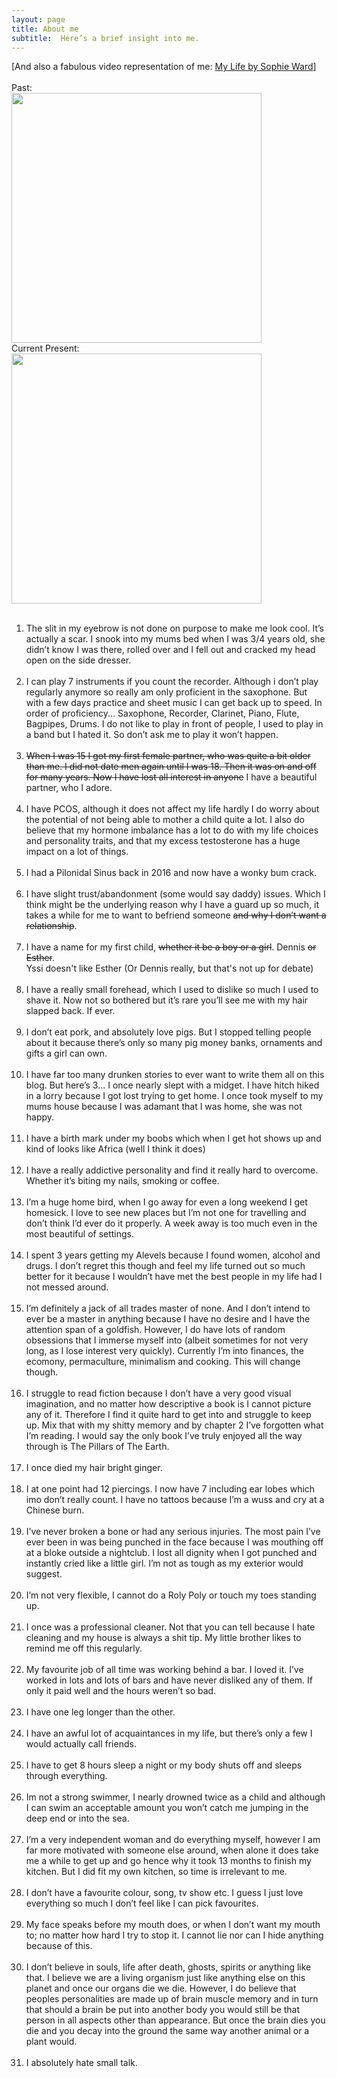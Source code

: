 ```yaml
---
layout: page
title: About me
subtitle:  Here’s a brief insight into me. 
---
```


<div class="text-center">
[And also a fabulous video representation of me: <a href="{{ site.baseurl }}/MyLifeByMyFavouriteSisterInLaw">My Life by Sophie Ward</a>]
</div><br>

<meta charset="UTF-8">
<div class="text-center">
Past:
  <br/>
  <img src="{{ site.baseurl }}/img/F0256962-BEDF-4086-B66F-14995CE67F29.jpeg" width="400" height="400"/>
</div>
<div class="text-center">
Current Present:
  <br/>
  <img src="{{ site.baseurl }}/img/407624F7-5949-49C3-9824-61836B6B43FF.jpeg" width="400" height="400"/>
</div><br>

1. The slit in my eyebrow is not done on purpose to make me look cool. It’s actually a scar. I snook into my mums bed when I was 3/4 years old, she didn’t know I was there, rolled over and I fell out and cracked my head open on the side dresser. <br><br>
2. I can play 7 instruments if you count the recorder. Although i don’t play regularly anymore so really am only proficient in the saxophone. But with a few days practice and sheet music I can get back up to speed. In order of proficiency... Saxophone, Recorder, Clarinet, Piano, Flute, Bagpipes, Drums. I do not like to play in front of people, I used to play in a band but I hated it. So don’t ask me to play it won’t happen. <br><br>
3. <s>When I was 15 I got my first female partner, who was quite a bit older than me. I did not date men again until I was 18. Then it was on and off for many years. Now I have lost all interest in anyone</s> I have a beautiful partner, who I adore.<br><br>
4. I have PCOS, although it does not affect my life hardly I do worry about the potential of not being able to mother a child quite a lot. I also do believe that my hormone imbalance has a lot to do with my life choices and personality traits, and that my excess testosterone has a huge impact on a lot of things.<br><br>
5. I had a Pilonidal Sinus back in 2016 and now have a wonky bum crack. <br><br>
6. I have slight trust/abandonment (some would say daddy) issues. Which I think might be the underlying reason why I have a guard up so much, it takes a while for me to want to befriend someone <s>and why I don’t want a relationship</s>. <br><br>
7. I have a name for my first child, <s>whether it be a boy or a girl</s>. Dennis <s>or Esther</s>. <br>Yssi doesn't like Esther (Or Dennis really, but that's not up for debate)<br><br>
8. I have a really small forehead, which I used to dislike so much I used to shave it. Now not so bothered but it’s rare you’ll see me with my hair slapped back. If ever. <br><br>
9. I don’t eat pork, and absolutely love pigs. But I stopped telling people about it because there’s only so many pig money banks, ornaments and gifts a girl can own. <br><br>
10. I have far too many drunken stories to ever want to write them all on this blog. But here’s 3... I once nearly slept with a midget. I have hitch hiked in a lorry because I got lost trying to get home. I once took myself to my mums house because I was adamant that I was home, she was not happy. <br><br>
11. I have a birth mark under my boobs which when I get hot shows up and kind of looks like Africa (well I think it does) <br><br>
12. I have a really addictive personality and find it really hard to overcome. Whether it’s biting my nails, smoking or coffee. <br><br>
13. I’m a huge home bird, when I go away for even a long weekend I get homesick. I love to see new places but I’m not one for travelling and don’t think I’d ever do it properly. A week away is too much even in the most beautiful of settings. <br><br>
14. I spent 3 years getting my Alevels because I found women, alcohol and drugs. I don’t regret this though and feel my life turned out so much better for it because I wouldn’t have met the best people in my life had I not messed around. <br><br>
15. I’m definitely a jack of all trades master of none. And I don’t intend to ever be a master in anything because I have no desire and I have the attention span of a goldfish. However, I do have lots of random obsessions that I immerse myself into (albeit sometimes for not very long, as I lose interest very quickly). Currently I’m into finances, the ecomony, permaculture, minimalism and cooking. This will change though. <br><br>
16. I struggle to read fiction because I don’t have a very good visual imagination, and no matter how descriptive a book is I cannot picture any of it. Therefore I find it quite hard to get into and struggle to keep up. Mix that with my shitty memory and by chapter 2 I’ve forgotten what I’m reading. I would say the only book I’ve truly enjoyed all the way through is The Pillars of The Earth. <br><br>
17. I once died my hair bright ginger. <br><br>
18. I at one point had 12 piercings. I now have 7 including ear lobes which imo don’t really count. I have no tattoos because I’m a wuss and cry at a Chinese burn. <br><br>
19. I’ve never broken a bone or had any serious injuries. The most pain I’ve ever been in was being punched in the face because I was mouthing off at a bloke outside a nightclub. I lost all dignity when I got punched and instantly cried like a little girl. I’m not as tough as my exterior would suggest. <br><br>
20. I’m not very flexible, I cannot do a Roly Poly or touch my toes standing up. <br><br>
21. I once was a professional cleaner. Not that you can tell because I hate cleaning and my house is always a shit tip. My little brother likes to remind me off this regularly.<br><br>
22. My favourite job of all time was working behind a bar. I loved it. I’ve worked in lots and lots of bars and have never disliked any of them. If only it paid well and the hours weren’t so bad. <br><br>
23. I have one leg longer than the other. <br><br>
24. I have an awful lot of acquaintances in my life, but there’s only a few I would actually call friends. <br><br>
25. I have to get 8 hours sleep a night or my body shuts off and sleeps through everything. <br><br>
26. Im not a strong swimmer, I nearly drowned twice as a child and although I can swim an acceptable amount you won’t catch me jumping in the deep end or into the sea. <br><br>
27. I’m a very independent woman and do everything myself, however I am far more motivated with someone else around, when alone it does take me a while to get up and go hence why it took 13 months to finish my kitchen. But I did fit my own kitchen, so time is irrelevant to me.<br><br>
28. I don’t have a favourite colour, song, tv show etc. I guess I just love everything so much I don’t feel like I can pick favourites. <br><br>
29. My face speaks before my mouth does, or when I don’t want my mouth to; no matter how hard I try to stop it. I cannot lie nor can I hide anything because of this. <br><br>
30. I don’t believe in souls, life after death, ghosts, spirits or anything like that. I believe we are a living organism just like anything else on this planet and once our organs die we die. However, I do believe that peoples personalities are made up of brain muscle memory and in turn that should a brain be put into another body you would still be that person in all aspects other than appearance. But once the brain dies you die and you decay into the ground the same way another animal or a plant would. <br><br>
31. I absolutely hate small talk. <br><br>
